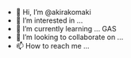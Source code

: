 - 👋 Hi, I’m @akirakomaki
- 👀 I’m interested in ...
- 🌱 I’m currently learning ... GAS
- 💞️ I’m looking to collaborate on ... 
- 📫 How to reach me ...

<!---
akirakomaki/akirakomaki is a ✨ special ✨ repository because its `README.md` (this file) appears on your GitHub profile.
You can click the Preview link to take a look at your changes.
--->
